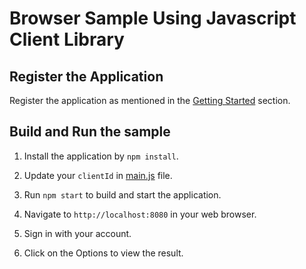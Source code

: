 # Browser Sample Using Javascript Client Library

## Register the Application

Register the application as mentioned in the [Getting Started](../../README.md#1-register-your-application) section.

## Build and Run the sample

1. Install the application by `npm install`.

2. Update your `clientId` in [main.js](./src/main.js) file.

3. Run `npm start` to build and start the application.

4. Navigate to `http://localhost:8080` in your web browser.

5. Sign in with your account.

6. Click on the Options to view the result.